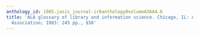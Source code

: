 ```yaml
---
anthology_id: 1985.jasis_journal-ir0anthology0volumeA36A4.6
title: 'ALA glossary of library and information science. Chicago, IL: American Library
  Association; 1983: 245 pp., $50'
---
```

